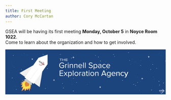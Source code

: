 ```yaml
---
title: First Meeting
author: Cory McCartan
---
```


GSEA will be having its first meeting **Monday, October 5** in **Noyce Room 1022**.  
Come to learn about the organization and how to get involved.  
<!--END_EXCERPT-->

![GSEA Banner](/assets/banner.svg)
